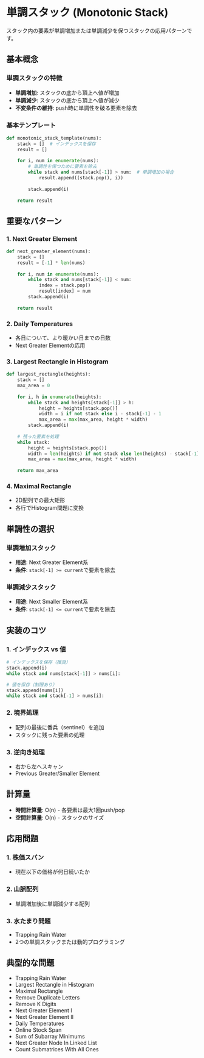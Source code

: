 # 単調スタック (Monotonic Stack)

スタック内の要素が単調増加または単調減少を保つスタックの応用パターンです。

## 基本概念

### 単調スタックの特徴

- **単調増加**: スタックの底から頂上へ値が増加
- **単調減少**: スタックの底から頂上へ値が減少
- **不変条件の維持**: push時に単調性を破る要素を除去

### 基本テンプレート

```python
def monotonic_stack_template(nums):
    stack = []  # インデックスを保存
    result = []
    
    for i, num in enumerate(nums):
        # 単調性を保つために要素を除去
        while stack and nums[stack[-1]] > num:  # 単調増加の場合
            result.append((stack.pop(), i))
        
        stack.append(i)
    
    return result
```

## 重要なパターン

### 1. Next Greater Element

```python
def next_greater_element(nums):
    stack = []
    result = [-1] * len(nums)
    
    for i, num in enumerate(nums):
        while stack and nums[stack[-1]] < num:
            index = stack.pop()
            result[index] = num
        stack.append(i)
    
    return result
```

### 2. Daily Temperatures

- 各日について、より暖かい日までの日数
- Next Greater Elementの応用

### 3. Largest Rectangle in Histogram

```python
def largest_rectangle(heights):
    stack = []
    max_area = 0
    
    for i, h in enumerate(heights):
        while stack and heights[stack[-1]] > h:
            height = heights[stack.pop()]
            width = i if not stack else i - stack[-1] - 1
            max_area = max(max_area, height * width)
        stack.append(i)
    
    # 残った要素を処理
    while stack:
        height = heights[stack.pop()]
        width = len(heights) if not stack else len(heights) - stack[-1] - 1
        max_area = max(max_area, height * width)
    
    return max_area
```

### 4. Maximal Rectangle

- 2D配列での最大矩形
- 各行でHistogram問題に変換

## 単調性の選択

### 単調増加スタック

- **用途**: Next Greater Element系
- **条件**: `stack[-1] >= current`で要素を除去

### 単調減少スタック

- **用途**: Next Smaller Element系
- **条件**: `stack[-1] <= current`で要素を除去

## 実装のコツ

### 1. インデックス vs 値

```python
# インデックスを保存（推奨）
stack.append(i)
while stack and nums[stack[-1]] > nums[i]:

# 値を保存（制限あり）
stack.append(nums[i])
while stack and stack[-1] > nums[i]:
```

### 2. 境界処理

- 配列の最後に番兵（sentinel）を追加
- スタックに残った要素の処理

### 3. 逆向き処理

- 右から左へスキャン
- Previous Greater/Smaller Element

## 計算量

- **時間計算量**: O(n) - 各要素は最大1回push/pop
- **空間計算量**: O(n) - スタックのサイズ

## 応用問題

### 1. 株価スパン

- 現在以下の価格が何日続いたか

### 2. 山脈配列

- 単調増加後に単調減少する配列

### 3. 水たまり問題

- Trapping Rain Water
- 2つの単調スタックまたは動的プログラミング

## 典型的な問題

-  Trapping Rain Water
-  Largest Rectangle in Histogram
-  Maximal Rectangle
-  Remove Duplicate Letters
-  Remove K Digits
-  Next Greater Element I
-  Next Greater Element II
-  Daily Temperatures
-  Online Stock Span
-  Sum of Subarray Minimums
-  Next Greater Node In Linked List
-  Count Submatrices With All Ones
